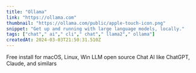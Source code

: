 ```yaml
---
title: "Ollama"
link: "https://ollama.com"
thumbnail: "https://ollama.com/public/apple-touch-icon.png"
snippet: "Get up and running with large language models, locally."
tags: ["chat"," ai"," cli"," chat"," llama2"," ollama"]
createdAt: 2024-03-03T21:50:31.510Z
---
```

Free install for macOS, Linux, Win
LLM open source 
Chat AI like ChatGPT, Claude, and similars
